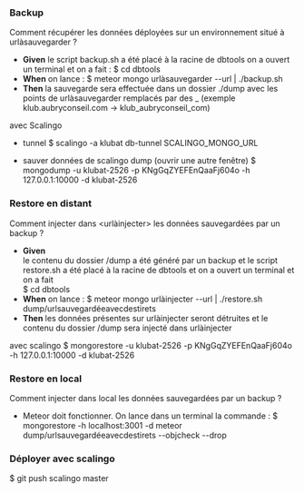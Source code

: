 ### Backup
Comment récupérer les données déployées sur un environnement situé à urlàsauvegarder ?
- **Given** le script backup.sh a été placé à la racine de dbtools on a ouvert un terminal et on a fait :
$ cd dbtools
- **When** on lance :
$ meteor mongo urlàsauvegarder --url | ./backup.sh
- **Then** la sauvegarde sera effectuée dans un dossier ./dump avec les points de urlàsauvegarder remplacés par des _ (exemple klub.aubryconseil.com -> klub_aubryconseil_com)

avec Scalingo
- tunnel
$ scalingo -a klubat db-tunnel SCALINGO_MONGO_URL

- sauver données de scalingo dump (ouvrir une autre fenêtre)
$ mongodump -u klubat-2526 -p KNgGqZYEFEnQaaFj604o -h 127.0.0.1:10000 -d klubat-2526

### Restore en distant
Comment injecter dans <urlàinjecter> les données sauvegardées par un backup ?
- **Given**  
le contenu du dossier /dump a été généré par un backup et le script restore.sh a été placé à la racine de dbtools et on a ouvert un terminal et on a fait  
$ cd dbtools
- **When** on lance :
$ meteor mongo urlàinjecter --url | ./restore.sh dump/urlsauvegardéeavecdestirets
- **Then**
les données présentes sur urlàinjecter seront détruites et le contenu du dossier /dump sera injecté dans urlàinjecter

avec scalingo
$ mongorestore -u klubat-2526 -p KNgGqZYEFEnQaaFj604o -h 127.0.0.1:10000 -d klubat-2526 <dump directory>

### Restore en local
Comment injecter dans local les données sauvegardées par un backup ?
- Meteor doit fonctionner. On lance dans un terminal la commande :
$ mongorestore -h localhost:3001 -d meteor dump/urlsauvegardéeavecdestirets --objcheck --drop

### Déployer avec scalingo
$ git push scalingo master
